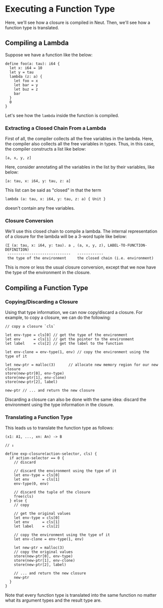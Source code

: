 # Executing a Function Type

Here, we'll see how a closure is compiled in Neut. Then, we'll see how a function type is translated.

## Compiling a Lambda

Suppose we have a function like the below:

```neut
define foo(a: tau): i64 {
  let x: i64 = 10
  let y = tau
  lambda (z: a) {
    let foo = x
    let bar = y
    let buz = z
    bar
  }
  0
}
```

Let's see how the `lambda` inside the function is compiled.

### Extracting a Closed Chain From a Lambda

First of all, the compiler collects all the free variables in the lambda. Here, the compiler also collects all the free variables in types. Thus, in this case, the compiler constructs a list like below:

```neut
[a, x, y, z]
```

Here, consider annotating all the variables in the list by their variables, like below:

```neut
[a: tau, x: i64, y: tau, z: a]
```

This list can be said as "closed" in that the term

```neut
lambda (a: tau, x: i64, y: tau, z: a) { Unit }
```

doesn't contain any free variables.

### Closure Conversion

We'll use this closed chain to compile a lambda. The internal representation of a closure for the lambda will be a 3-word tuple like below:

```text
(Σ (a: tau, x: i64, y: tau). a , (a, x, y, z), LABEL-TO-FUNCTION-DEFINITION)
 -----------------------------   ------------
 the type of the environment     the closed chain (i.e. environment)
```

This is more or less the usual closure conversion, except that we now have the type of the environment in the closure.


## Compiling a Function Type

### Copying/Discarding a Closure

Using that type information, we can now copy/discard a closure. For example, to copy a closure, we can do the following:

```neut
// copy a closure `cls`

let env-type = cls[0] // get the type of the environment
let env      = cls[1] // get the pointer to the environment
let label    = cls[2] // get the label to the function

let env-clone = env-type(1, env) // copy the environment using the type of it

let new-ptr = malloc(3)      // allocate new memory region for our new closure
store(new-ptr[0], env-type)
store(new-ptr[1], env-clone)
store(new-ptr[2], label)

new-ptr // ... and return the new closure
```

Discarding a closure can also be done with the same idea: discard the environment using the type information in the closure.

### Translating a Function Type

This leads us to translate the function type as follows:


```neut
(x1: A1, ..., xn: An) -> B

// ↓

define exp-closure(action-selector, cls) {
  if action-selector == 0 {
    // discard

    // discard the environment using the type of it
    let env-type = cls[0]
    let env      = cls[1]
    env-type(0, env)

    // discard the tuple of the closure
    free(cls)
  } else {
    // copy

    // get the original values
    let env-type = cls[0]
    let env      = cls[1]
    let label    = cls[2]

    // copy the environment using the type of it
    let env-clone = env-type(1, env)

    let new-ptr = malloc(3)
    // copy the original values
    store(new-ptr[0], env-type)
    store(new-ptr[1], env-clone)
    store(new-ptr[2], label)

    // ... and return the new closure
    new-ptr
  }
}
```

Note that every function type is translated into the same function no matter what its argument types and the result type are.
